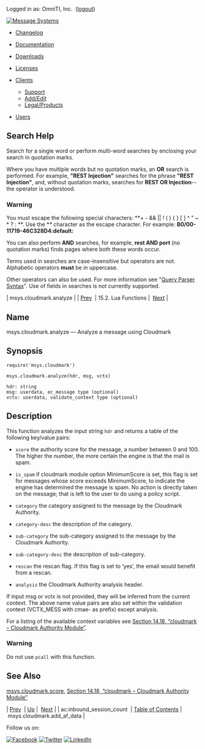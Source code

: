 Logged in as: OmniTI, Inc.  ([logout](https://support.messagesystems.com/logout.php))

[![Message Systems](https://support.messagesystems.com/images/ms-white205.png)](https://support.messagesystems.com/start.php) 

*   [Changelog](https://support.messagesystems.com/start.php?show=changelog)
*   [Documentation](https://support.messagesystems.com/docs/)
*   [Downloads](https://support.messagesystems.com/start.php)

*   [Licenses](https://support.messagesystems.com/license_summary.php)
*   <a href="">Clients</a>
    *   [Support](https://support.messagesystems.com/cs.php)
    *   [Add/Edit](https://support.messagesystems.com/edit_client.php)
    *   [Legal/Products](https://support.messagesystems.com/edit_products.php)
*   [Users](https://support.messagesystems.com/edit_customer.php)

## Search Help

Search for a single word or perform multi-word searches by enclosing your search in quotation marks.

Where you have multiple words but no quotation marks, an **OR** search is performed. For example, **"REST Injection"** searches for the phrase **"REST Injection"**, and, without quotation marks, searches for **REST OR Injection**--the operator is understood.

### Warning

You must escape the following special characters: **+ - && || ! ( ) { } [ ] ^ " ~ * ? : \**. Use the **\** character as the escape character. For example: **B0/00-11719-46C328D4\:default\:**

You can also perform **AND** searches, for example, **rest AND port** (no quotation marks) finds pages where both these words occur.

Terms used in searches are case-insensitive but operators are not. Alphabetic operators **must** be in uppercase.

Other operators can also be used. For more information see "[Query Parser Syntax](https://lucene.apache.org/core/old_versioned_docs/versions/3_0_0/queryparsersyntax.html)". Use of fields in searches is not currently supported.

| msys.cloudmark.analyze |
| [Prev](lua.ref.ac_inbound_session_count.php)  | 15.2. Lua Functions |  [Next](lua.ref.msys.cloudmark.add_af_data.php) |

<a name="lua.ref.msys.cloudmark.analyze"></a>
## Name

msys.cloudmark.analyze — Analyze a message using Cloudmark

<a name="idp23433392"></a>
## Synopsis

`require('msys.cloudmark')`

`msys.cloudmark.analyze(hdr, msg, vctx)`

```
hdr: string
msg: userdata, ec_message type (optional)
vctx: userdata, validate_context type (optional)
```
<a name="idp23436880"></a>
## Description

This function analyzes the input string `hdr` and returns a table of the following key/value pairs:

*   `score` the authority score for the message, a number between 0 and 100\. The higher the number, the more certain the engine is that the mail is spam.

*   `is_spam` if cloudmark module option MinimumScore is set, this flag is set for messages whose score exceeds MinimumScore, to indicate the engine has determined the message is spam. No action is directly taken on the message; that is left to the user to do using a policy script.

*   `category` the category assigned to the message by the Cloudmark Authority.

*   `category-desc` the description of the category.

*   `sub-category` the sub-category assigned to the message by the Cloudmark Authority.

*   `sub-category-desc` the description of sub-category.

*   `rescan` the rescan flag. If this flag is set to ‘yes’, the email would benefit from a rescan.

*   `analysis` the Cloudmark Authority analysis header.

If input msg or vctx is not provided, they will be inferred from the current context. The above name value pairs are also set within the validation context (VCTX_MESS with cmae- as prefix) except analysis.

For a listing of the available context variables see [Section 14.18, “cloudmark – Cloudmark Authority Module”](modules.cloudmark.php "14.18. cloudmark – Cloudmark Authority Module").

### Warning

Do not use `pcall` with this function.

<a name="idp23452992"></a>
## See Also

[msys.cloudmark.score](lua.ref.msys.cloudmark.score.php "msys.cloudmark.score"), [Section 14.18, “cloudmark – Cloudmark Authority Module”](modules.cloudmark.php "14.18. cloudmark – Cloudmark Authority Module")

| [Prev](lua.ref.ac_inbound_session_count.php)  | [Up](lua.function.details.php) |  [Next](lua.ref.msys.cloudmark.add_af_data.php) |
| ac:inbound_session_count  | [Table of Contents](index.php) |  msys.cloudmark.add_af_data |

Follow us on:

[![Facebook](https://support.messagesystems.com/images/icon-facebook.png)](http://www.facebook.com/messagesystems) [![Twitter](https://support.messagesystems.com/images/icon-twitter.png)](http://twitter.com/#!/MessageSystems) [![LinkedIn](https://support.messagesystems.com/images/icon-linkedin.png)](http://www.linkedin.com/company/message-systems)